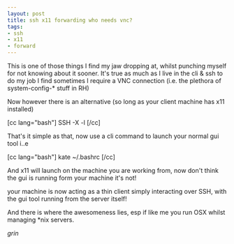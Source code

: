 ```yaml
--- 
layout: post
title: ssh x11 forwarding who needs vnc?
tags: 
- ssh
- x11
- forward
---
```

This is one of those things I find my jaw dropping at, whilst punching myself for not knowing about it sooner.
It's true as much as I live in the cli & ssh to do my job I find sometimes I require a VNC connection (i.e. the plethora of system-config-* stuff in RH)

Now however there is an alternative (so long as your client machine has x11 installed)

[cc lang="bash"]
SSH -X <server ip> -l <user>
[/cc]

That's it simple as that, now use a cli command to launch your normal gui tool i..e

[cc lang="bash"]
kate ~/.bashrc
[/cc]

And x11 will launch on the machine you are working from, now don't think the gui is running form your machine it's not!

your machine is now acting as a thin client simply interacting over SSH, with the gui tool running from the server itself!

And there is where the awesomeness lies, esp if like me you run OSX whilst managing *nix servers.

*grin*

